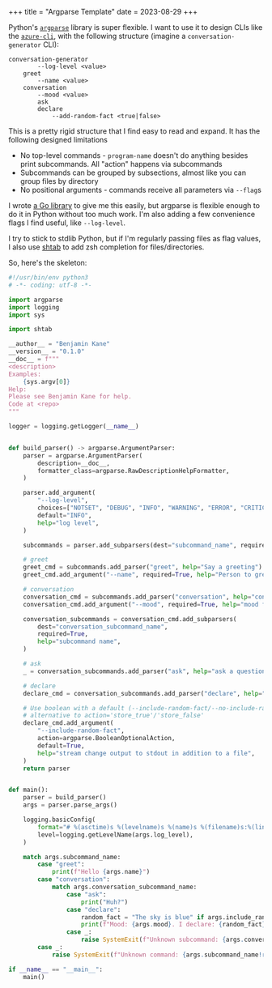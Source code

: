 +++
title = "Argparse Template"
date = 2023-08-29
+++

Python's [`argparse`](https://docs.python.org/3/library/argparse.html) library is super flexible. I want to use it to design CLIs like the [`azure-cli`](https://learn.microsoft.com/en-us/cli/azure/), with the following structure (imagine a `conversation-generator` CLI):

```
conversation-generator
        --log-level <value>
    greet
        --name <value>
    conversation
        --mood <value>
        ask
        declare
            --add-random-fact <true|false>
```

This is a pretty rigid structure that I find easy to read and expand. It has the following designed limitations

- No top-level commands - `program-name` doesn't do anything besides print subcommands. All "action" happens via subcommands
- Subcommands can be grouped by subsections, almost like you can group files by directory
- No positional arguments - commands receive all parameters via `--flag`s

I wrote [a Go library](https://github.com/bbkane/warg) to give me this easily, but argparse is flexible enough to do it in Python without too much work. I'm also adding a few convenience flags I find useful, like `--log-level`.

I try to stick to stdlib Python, but if I'm regularly passing files as flag values, I also use [shtab](https://github.com/iterative/shtab) to add zsh completion for files/directories.

So, here's the skeleton:

```python
#!/usr/bin/env python3
# -*- coding: utf-8 -*-

import argparse
import logging
import sys

import shtab

__author__ = "Benjamin Kane"
__version__ = "0.1.0"
__doc__ = f"""
<description>
Examples:
    {sys.argv[0]}
Help:
Please see Benjamin Kane for help.
Code at <repo>
"""

logger = logging.getLogger(__name__)


def build_parser() -> argparse.ArgumentParser:
    parser = argparse.ArgumentParser(
        description=__doc__,
        formatter_class=argparse.RawDescriptionHelpFormatter,
    )

    parser.add_argument(
        "--log-level",
        choices=["NOTSET", "DEBUG", "INFO", "WARNING", "ERROR", "CRITICAL"],
        default="INFO",
        help="log level",
    )

    subcommands = parser.add_subparsers(dest="subcommand_name", required=True)

    # greet
    greet_cmd = subcommands.add_parser("greet", help="Say a greeting")
    greet_cmd.add_argument("--name", required=True, help="Person to greet")

    # conversation
    conversation_cmd = subcommands.add_parser("conversation", help="conversation subcommands")
    conversation_cmd.add_argument("--mood", required=True, help="mood for the conversation")

    conversation_subcommands = conversation_cmd.add_subparsers(
        dest="conversation_subcommand_name",
        required=True,
        help="subcommand name",
    )

    # ask
    _ = conversation_subcommands.add_parser("ask", help="ask a question")

    # declare
    declare_cmd = conversation_subcommands.add_parser("declare", help="declare something")

    # Use boolean with a default (--include-random-fact/--no-include-random-fact)
    # alternative to action='store_true'/'store_false'
    declare_cmd.add_argument(
        "--include-random-fact",
        action=argparse.BooleanOptionalAction,
        default=True,
        help="stream change output to stdout in addition to a file",
    )
    return parser


def main():
    parser = build_parser()
    args = parser.parse_args()

    logging.basicConfig(
        format="# %(asctime)s %(levelname)s %(name)s %(filename)s:%(lineno)s\n%(message)s\n",
        level=logging.getLevelName(args.log_level),
    )

    match args.subcommand_name:
        case "greet":
            print(f"Hello {args.name}")
        case "conversation":
            match args.conversation_subcommand_name:
                case "ask":
                    print("Huh?")
                case "declare":
                    random_fact = "The sky is blue" if args.include_random_fact else "boring..."
                    print(f"Mood: {args.mood}. I declare: {random_fact}")
                case _:
                    raise SystemExit(f"Unknown subcommand: {args.conversation_subcommand_name!r}")
        case _:
            raise SystemExit(f"Unknown command: {args.subcommand_name!r}")

if __name__ == "__main__":
    main()
```
